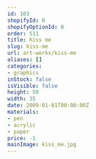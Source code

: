 ```yaml
---
id: 103
shopifyId: 0
shopifyOptionId: 0
order: 511
title: Kiss me
slug: kiss-me
url: art-works/kiss-me
aliases: []
categories:
- graphics
inStock: false
isVisible: false
height: 50
width: 35
date: 2009-01-01T00:00:00Z
materials:
- pen
- acrylic
- paper
price: -1
mainImage: kiss_me.jpg
---
```


